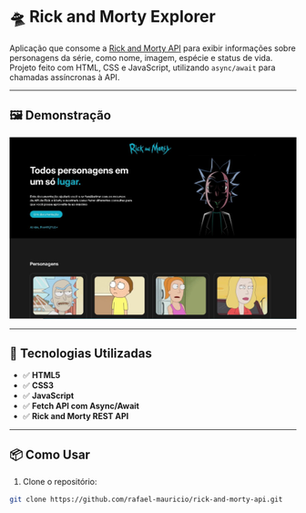 # 🛸 Rick and Morty Explorer

Aplicação que consome a [Rick and Morty API](https://rickandmortyapi.com/) para exibir informações sobre personagens da série, como nome, imagem, espécie e status de vida. Projeto feito com HTML, CSS e JavaScript, utilizando `async/await` para chamadas assíncronas à API.

---

## 🖼️ Demonstração

<img src="./images/tela-rick.JPG" alt="Interface Rick and Morty" />

---

## 🚀 Tecnologias Utilizadas

- ✅ **HTML5**
- ✅ **CSS3**
- ✅ **JavaScript**
- ✅ **Fetch API com Async/Await**
- ✅ **Rick and Morty REST API**

---

## 📦 Como Usar

1. Clone o repositório:

```bash
git clone https://github.com/rafael-mauricio/rick-and-morty-api.git
